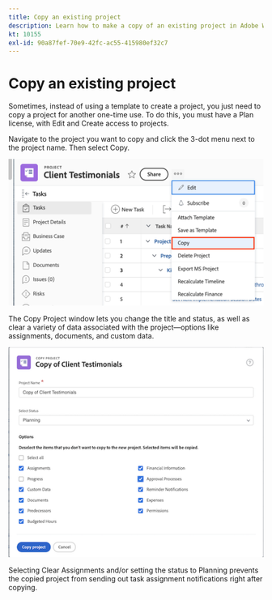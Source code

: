 ```yaml
---
title: Copy an existing project
description: Learn how to make a copy of an existing project in Adobe Workfront.
kt: 10155
exl-id: 90a87fef-70e9-42fc-ac55-415980ef32c7
---
```

# Copy an existing project

Sometimes, instead of using a template to create a project, you just need to copy a project for another one-time use. To do this, you must have a Plan license, with Edit and Create access to projects. 

Navigate to the project you want to copy and click the 3-dot menu next to the project name. Then select Copy.

![Cr](assets/copy-existing-01.png)

The Copy Project window lets you change the title and status, as well as clear a variety of data associated with the project—options like assignments, documents, and custom data.

![Cr](assets/copy-existing-02.png)

Selecting Clear Assignments and/or setting the status to Planning prevents the copied project from sending out task assignment notifications right after copying.
